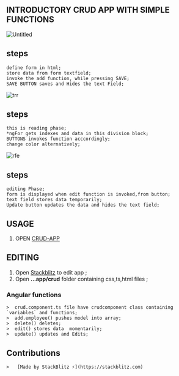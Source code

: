 
## INTRODUCTORY CRUD APP  WITH SIMPLE FUNCTIONS

![Untitled](https://user-images.githubusercontent.com/40483589/71365492-2ce1c500-25c5-11ea-9bcc-638ec2ac8495.jpg)

## steps
    define form in html;
    store data from form textfield;
    invoke the add function, while pressing SAVE;
    SAVE BUTTON saves and Hides the text Field;

![trr](https://user-images.githubusercontent.com/40483589/71365505-39661d80-25c5-11ea-8e04-4f019e285dec.jpg) 

## steps
    this is reading phase;
    *ngFor gets indexes and data in this division block;
    BUTTONS invokes function acccordingly;
    change color alternatively;
![rfe](https://user-images.githubusercontent.com/40483589/71365522-43881c00-25c5-11ea-83cf-5f65cef42c8f.jpg)
    
## steps 
    editing Phase;
    form is displayed when edit function is invoked,from button;
    text field stores data temporarily;
    Update button updates the data and hides the text field;
    
## USAGE
1. OPEN [CRUD-APP](https://hjkdashfu.stackblitz.io)

## EDITING
1. Open [Stackblitz](https://stackblitz.com/edit/hjkdashfu) to edit app ;
2. Open **...app/crud** folder containing css,ts,html files ; 

### Angular functions
    >  crud.component.ts file have crudcomponent class containing `variables` and functions;
    >  add.employee() pushes model into array;
    >  delete() deletes;
    >  edit() stores data  momentarily;
    >  update() updates and Edits;
## Contributions
    >   [Made by StackBlitz ⚡️](https://stackblitz.com)
